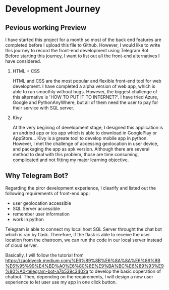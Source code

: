 # Development Journey

## Pevious working Preview
I have started this project for a month so most of the back end features are completed before I upload this file to Github. However, I would like to write this journey to record the front-end development using Telegram Bot. Before starting this journey, I want to list out all the front-end alternatives I have considered.
<br>
1.  HTML + CSS

    HTML and CSS are the most popular and flexible front-end tool for web development. I have completed a alpha version of web app, which is able to run smoothly without bugs. However, the biggest challenge of this alternative is 'HOW TO PUT IT TO INTERNET?'. I have tried Azure, Google and PythonAnyWhere, but all of them need the user to pay for their service with SQL server.
    
2.  Kivy

    At the very begining of development stage, I designed this application is an andriod app or ios app which is able to download in GooglePlay or AppStore... Kivy is a greate tool to develop mobile app in python. However, I met the challenge of accessing geolocation in user device, and packaging the app as apk version. Although there are several method to deal with this problem, those are time consuming, complicated and not fitting my major learning objective. 

## Why Telegram Bot?
Regarding the piror development experience, I clearify and listed out the following requirements of front-end app:
- user geolocation accessible
- SQL Server accessible
- remember user information
- work in python

Telegram is able to connect my local host SQL Server throught the chat bot which is ran by flask. Therefore, if the flask is able to receive the user location from the chatroom, we can run the code in our local server instead of cloud server.

Basically, I will follow the tutorial from https://zaoldyeck.medium.com/%E6%89%8B%E6%8A%8A%E6%89%8B%E6%95%99%E4%BD%A0%E6%80%8E%E9%BA%BC%E6%89%93%E9%80%A0-telegram-bot-a7b539c3402a to develop the basic ooperation of chatbot. Then, depending on the requirements, I will design a new user experience to let user use my app in one click button.
